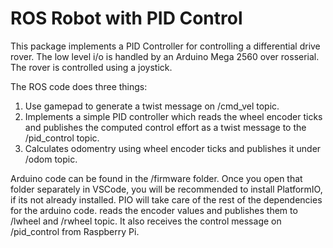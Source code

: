 # ROS Robot with PID Control

This package implements a PID Controller for controlling a differential drive rover.
The low level i/o is handled by an Arduino Mega 2560 over rosserial.
The rover is controlled using a joystick.

The ROS code does three things:  
1. Use gamepad to generate a twist message on /cmd_vel topic.  
2. Implements a simple PID controller which reads the wheel encoder ticks and publishes the computed control effort as a twist message to the /pid_control topic.  
3. Calculates odomentry using wheel encoder ticks and publishes it under /odom topic.  

Arduino code can be found in the /firmware folder. Once you open that folder separately in VSCode, you will be recommended to install PlatformIO, if its not already installed. PIO will take care of the rest of the dependencies for the arduino code. reads the encoder values and publishes them to /lwheel and /rwheel topic. It also receives the control message on /pid_control from Raspberry Pi.